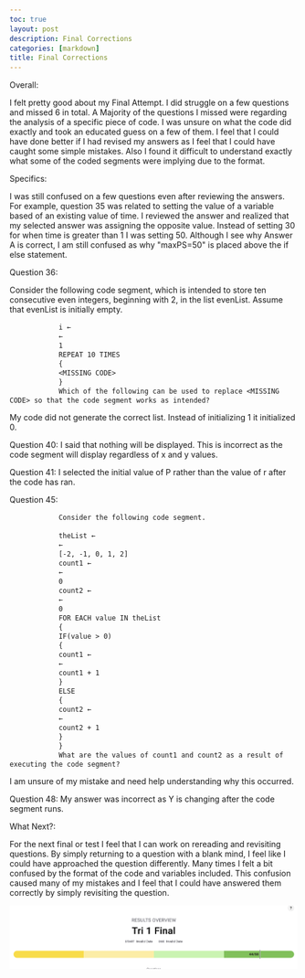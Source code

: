 ```yaml
---
toc: true
layout: post
description: Final Corrections
categories: [markdown]
title: Final Corrections
---
```

Overall: 

I felt pretty good about my Final Attempt. I did struggle on a few questions and missed 6 in total. A Majority of the questions I missed were regarding the analysis of a specific piece of code. I was unsure on what the code did exactly and took an educated guess on a few of them. I feel that I could have done better if I had revised my answers as I feel that I could have caught some simple mistakes. Also I found it difficult to understand exactly what some of the coded segments were implying due to the format. 

Specifics: 

I was still confused on a few questions even after reviewing the answers. For example, question 35 was related to setting the value of a variable based of an existing value of time. I reviewed the answer and realized that my selected answer was assigning the opposite value. Instead of setting 30 for when time is greater than 1 I was setting 50. Although I see why Answer A is correct, I am still confused as why "maxPS=50" is placed above the if else statement.


Question 36:

Consider the following code segment, which is intended to store ten consecutive even integers, beginning with 2, in the list evenList. Assume that evenList is initially empty.

                i ←
                ←
                1
                REPEAT 10 TIMES
                {
                <MISSING CODE>
                }
                Which of the following can be used to replace <MISSING CODE> so that the code segment works as intended?

My code did not generate the correct list. Instead of initializing 1 it initialized 0.


Question 40: I said that nothing will be displayed. This is incorrect as the code segment will display regardless of x and y values.


Question 41: I selected the initial value of P rather than the value of r after the code has ran.


Question 45: 

                Consider the following code segment.

                theList ←
                ←
                [-2, -1, 0, 1, 2]
                count1 ←
                ←
                0
                count2 ←
                ←
                0
                FOR EACH value IN theList
                {
                IF(value > 0)
                {
                count1 ←
                ←
                count1 + 1
                }
                ELSE
                {
                count2 ←
                ←
                count2 + 1
                }
                }
                What are the values of count1 and count2 as a result of executing the code segment?
I am unsure of my mistake and need help understanding why this occurred.


Question 48: My answer was incorrect as Y is changing after the code segment runs.


What Next?:

For the next final or test I feel that I can work on rereading and revisiting questions. By simply returning to a question with a blank mind, I feel like I could have approached the question differently. Many times I felt a bit confused by the format of the code and variables included. This confusion caused many of my mistakes and I feel that I could have answered them correctly by simply revisiting the question.

![Alt text](../images/Screen%20Shot%202022-11-08%20at%2012.49.49%20PM.png)
